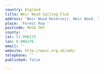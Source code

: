 ```yaml
---
country: England
title: Weir Wood Sailing Club
address: 'Weir Wood Reservoir, Weir Wood, '
place: 'Forest Row '
postcode: RH18 5HT
county: ''
lat: 51.096175
lon: 0.006276
email: ''
website: http://wwsc.org.uk/web/
telephone: ''
published: false

---
```

